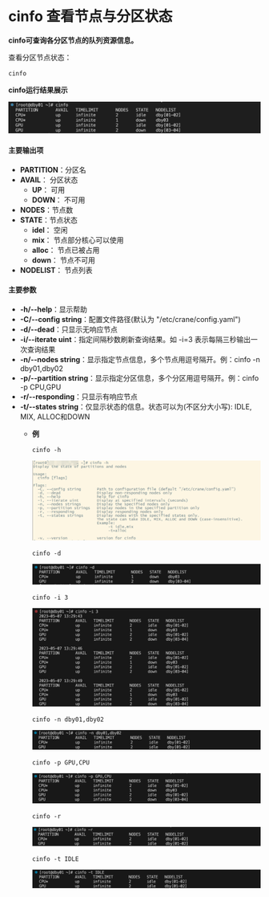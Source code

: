 
# cinfo 查看节点与分区状态 #

**cinfo可查询各分区节点的队列资源信息。**

查看分区节点状态：

~~~bash
cinfo
~~~

**cinfo运行结果展示**

![cinfo](../images/cinfo.png)

#### 主要输出项 ####

- **PARTITION**：分区名
- **AVAIL**： 分区状态
  - **UP**： 可用
  - **DOWN**： 不可用
- **NODES**：节点数
- **STATE**：节点状态
  - **idel**： 空闲
  - **mix**： 节点部分核心可以使用
  - **alloc**： 节点已被占用
  - **down**： 节点不可用
- **NODELIST**： 节点列表

#### 主要参数 ####

- **-h/--help**：显示帮助
- **-C/--config string**：配置文件路径(默认为 "/etc/crane/config.yaml")
- **-d/--dead**：只显示无响应节点
- **-i/--iterate uint**：指定间隔秒数刷新查询结果。如 -i=3 表示每隔三秒输出一次查询结果
- **-n/--nodes string**：显示指定节点信息，多个节点用逗号隔开。例：cinfo -n dby01,dby02
- **-p/--partition string**：显示指定分区信息，多个分区用逗号隔开。例：cinfo -p CPU,GPU
- **-r/--responding**：只显示有响应节点
- **-t/--states string**：仅显示状态的信息。状态可以为(不区分大小写): IDLE, MIX, ALLOC和DOWN
  - **例**

    ```shell
    cinfo -h
    ```
    ![cinfo-h](../images/cinfo_h.png)
    ```shell
    cinfo -d
    ```
    ![cinfo-d](../images/cinfo_d.png)
    ```shell
    cinfo -i 3
    ```
    ![cinfo-i](../images/cinfo_i.png)
    ```shell
    cinfo -n dby01,dby02
    ```
    ![cinfo-n](../images/cinfo_n.png)
    ```shell
    cinfo -p GPU,CPU
    ```
    ![cinfo-p](../images/cinfo_p.png)
    ```shell
    cinfo -r
    ```
    ![cinfo-r](../images/cinfo_r.png)
    ```shell
    cinfo -t IDLE
    ```
    ![cinfo-t](../images/cinfo_t.png)
